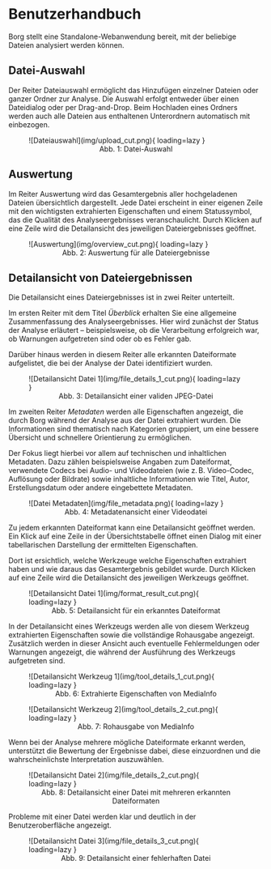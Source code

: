 # Benutzerhandbuch

Borg stellt eine Standalone-Webanwendung bereit, mit der beliebige Dateien analysiert werden können.

## Datei-Auswahl

Der Reiter Dateiauswahl ermöglicht das Hinzufügen einzelner Dateien oder ganzer Ordner zur Analyse. Die Auswahl erfolgt entweder über einen Dateidialog oder per Drag-and-Drop. Beim Hochladen eines Ordners werden auch alle Dateien aus enthaltenen Unterordnern automatisch mit einbezogen.

<figure markdown="span">
  ![Dateiauswahl](img/upload_cut.png){ loading=lazy }
  <br>
  <center><figcaption>Abb. 1: Datei-Auswahl</figcaption></center>
</figure>

## Auswertung

Im Reiter Auswertung wird das Gesamtergebnis aller hochgeladenen Dateien übersichtlich dargestellt. Jede Datei erscheint in einer eigenen Zeile mit den wichtigsten extrahierten Eigenschaften und einem Statussymbol, das die Qualität des Analyseergebnisses veranschaulicht. Durch Klicken auf eine Zeile wird die Detailansicht des jeweiligen Dateiergebnisses geöffnet.

<figure markdown="span">
  ![Auswertung](img/overview_cut.png){ loading=lazy }
  <br>
  <center><figcaption>Abb. 2: Auswertung für alle Dateiergebnisse</figcaption></center>
</figure>

## Detailansicht von Dateiergebnissen

Die Detailansicht eines Dateiergebnisses ist in zwei Reiter unterteilt.

Im ersten Reiter mit dem Titel _Überblick_ erhalten Sie eine allgemeine Zusammenfassung des Analyseergebnisses. Hier wird zunächst der Status der Analyse erläutert – beispielsweise, ob die Verarbeitung erfolgreich war, ob Warnungen aufgetreten sind oder ob es Fehler gab.

Darüber hinaus werden in diesem Reiter alle erkannten Dateiformate aufgelistet, die bei der Analyse der Datei identifiziert wurden.

<figure markdown="span">
  ![Detailansicht Datei 1](img/file_details_1_cut.png){ loading=lazy }
  <br>
  <center><figcaption>Abb. 3: Detailansicht einer validen JPEG-Datei</figcaption></center>
</figure>

Im zweiten Reiter _Metadaten_ werden alle Eigenschaften angezeigt, die durch Borg während der Analyse aus der Datei extrahiert wurden. Die Informationen sind thematisch nach Kategorien gruppiert, um eine bessere Übersicht und schnellere Orientierung zu ermöglichen.

Der Fokus liegt hierbei vor allem auf technischen und inhaltlichen Metadaten. Dazu zählen beispielsweise Angaben zum Dateiformat, verwendete Codecs bei Audio- und Videodateien (wie z. B. Video-Codec, Auflösung oder Bildrate) sowie inhaltliche Informationen wie Titel, Autor, Erstellungsdatum oder andere eingebettete Metadaten.

<figure markdown="span">
  ![Datei Metadaten](img/file_metadata.png){ loading=lazy }
  <br>
  <center><figcaption>Abb. 4: Metadatenansicht einer Videodatei</figcaption></center>
</figure>

Zu jedem erkannten Dateiformat kann eine Detailansicht geöffnet werden. Ein Klick auf eine Zeile in der Übersichtstabelle öffnet einen Dialog mit einer tabellarischen Darstellung der ermittelten Eigenschaften.

Dort ist ersichtlich, welche Werkzeuge welche Eigenschaften extrahiert haben und wie daraus das Gesamtergebnis gebildet wurde. Durch Klicken auf eine Zeile wird die Detailansicht des jeweiligen Werkzeugs geöffnet.

<figure markdown="span">
  ![Detailansicht Datei 1](img/format_result_cut.png){ loading=lazy }
  <br>
  <center><figcaption>Abb. 5: Detailansicht für ein erkanntes Dateiformat</figcaption></center>
</figure>

In der Detailansicht eines Werkzeugs werden alle von diesem Werkzeug extrahierten Eigenschaften sowie die vollständige Rohausgabe angezeigt. Zusätzlich werden in dieser Ansicht auch eventuelle Fehlermeldungen oder Warnungen angezeigt, die während der Ausführung des Werkzeugs aufgetreten sind.

<figure markdown="span">
  ![Detailansicht Werkzeug 1](img/tool_details_1_cut.png){ loading=lazy }
  <br>
  <center><figcaption>Abb. 6: Extrahierte Eigenschaften von MediaInfo</figcaption></center>
</figure>

<figure markdown="span">
  ![Detailansicht Werkzeug 2](img/tool_details_2_cut.png){ loading=lazy }
  <br>
  <center><figcaption>Abb. 7: Rohausgabe von MediaInfo</figcaption></center>
</figure>

Wenn bei der Analyse mehrere mögliche Dateiformate erkannt werden, unterstützt die Bewertung der Ergebnisse dabei, diese einzuordnen und die wahrscheinlichste Interpretation auszuwählen.

<figure markdown="span">
  ![Detailansicht Datei 2](img/file_details_2_cut.png){ loading=lazy }
  <br>
  <center><figcaption>Abb. 8: Detailansicht einer Datei mit mehreren erkannten Dateiformaten</figcaption></center>
</figure>

Probleme mit einer Datei werden klar und deutlich in der Benutzeroberfläche angezeigt.

<figure markdown="span">
  ![Detailansicht Datei 3](img/file_details_3_cut.png){ loading=lazy }
  <br>
  <center><figcaption>Abb. 9: Detailansicht einer fehlerhaften Datei</figcaption></center>
</figure>
